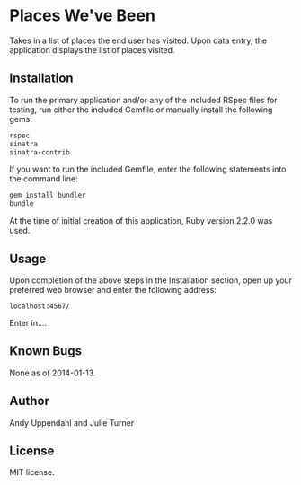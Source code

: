 Places We've Been
======================

Takes in a list of places the end user has visited. Upon data entry,
the application displays the list of places visited.

Installation
------------

To run the primary application and/or any of the included RSpec files for
testing, run either the included Gemfile or manually
install the following gems:

```ruby
rspec
sinatra
sinatra-contrib
```

If you want to run the included Gemfile, enter the following statements into
the command line:
```ruby
gem install bundler
bundle
```

At the time of initial creation of this application, Ruby version 2.2.0
was used.

Usage
-----

Upon completion of the above steps in the Installation section, open
up your preferred web browser and enter the following address:

```url
localhost:4567/
```

Enter in....

Known Bugs
----------

None as of 2014-01-13.

Author
------

Andy Uppendahl and Julie Turner

License
-------

MIT license.
